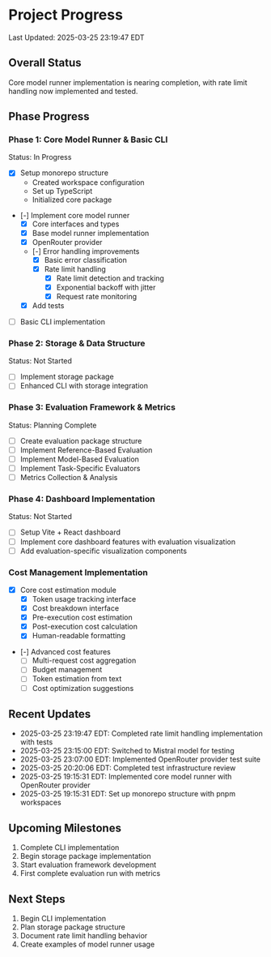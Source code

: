 # Project Progress
Last Updated: 2025-03-25 23:19:47 EDT

## Overall Status
Core model runner implementation is nearing completion, with rate limit handling now implemented and tested.

## Phase Progress

### Phase 1: Core Model Runner & Basic CLI
Status: In Progress
- [X] Setup monorepo structure
  - Created workspace configuration
  - Set up TypeScript
  - Initialized core package
- [-] Implement core model runner
  - [X] Core interfaces and types
  - [X] Base model runner implementation
  - [X] OpenRouter provider
  - [-] Error handling improvements
    - [X] Basic error classification
    - [X] Rate limit handling
      - [X] Rate limit detection and tracking
      - [X] Exponential backoff with jitter
      - [X] Request rate monitoring
  - [X] Add tests
- [ ] Basic CLI implementation

### Phase 2: Storage & Data Structure
Status: Not Started
- [ ] Implement storage package
- [ ] Enhanced CLI with storage integration

### Phase 3: Evaluation Framework & Metrics
Status: Planning Complete
- [ ] Create evaluation package structure
- [ ] Implement Reference-Based Evaluation
- [ ] Implement Model-Based Evaluation
- [ ] Implement Task-Specific Evaluators
- [ ] Metrics Collection & Analysis

### Phase 4: Dashboard Implementation
Status: Not Started
- [ ] Setup Vite + React dashboard
- [ ] Implement core dashboard features with evaluation visualization
- [ ] Add evaluation-specific visualization components

### Cost Management Implementation
- [X] Core cost estimation module
  - [X] Token usage tracking interface
  - [X] Cost breakdown interface
  - [X] Pre-execution cost estimation
  - [X] Post-execution cost calculation
  - [X] Human-readable formatting
- [-] Advanced cost features
  - [ ] Multi-request cost aggregation
  - [ ] Budget management
  - [ ] Token estimation from text
  - [ ] Cost optimization suggestions

## Recent Updates
- 2025-03-25 23:19:47 EDT: Completed rate limit handling implementation with tests
- 2025-03-25 23:15:00 EDT: Switched to Mistral model for testing
- 2025-03-25 23:07:00 EDT: Implemented OpenRouter provider test suite
- 2025-03-25 20:20:06 EDT: Completed test infrastructure review
- 2025-03-25 19:15:31 EDT: Implemented core model runner with OpenRouter provider
- 2025-03-25 19:15:31 EDT: Set up monorepo structure with pnpm workspaces

## Upcoming Milestones
1. Complete CLI implementation
2. Begin storage package implementation
3. Start evaluation framework development
4. First complete evaluation run with metrics

## Next Steps
1. Begin CLI implementation
2. Plan storage package structure
3. Document rate limit handling behavior
4. Create examples of model runner usage 